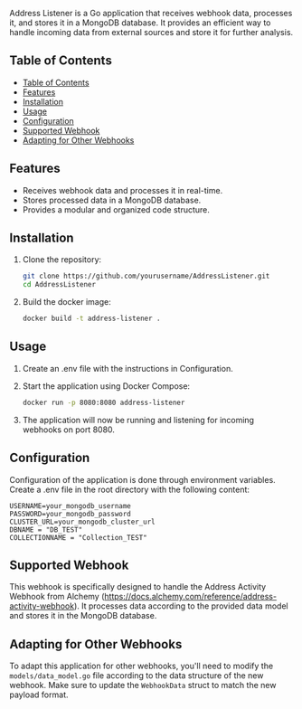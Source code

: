 

Address Listener is a Go application that receives webhook data, processes it, and stores it in a MongoDB database. It provides an efficient way to handle incoming data from external sources and store it for further analysis.

## Table of Contents

- [Table of Contents](#table-of-contents)
- [Features](#features)
- [Installation](#installation)
- [Usage](#usage)
- [Configuration](#configuration)
- [Supported Webhook](#supported-webhook)
- [Adapting for Other Webhooks](#adapting-for-other-webhooks)

## Features

- Receives webhook data and processes it in real-time.
- Stores processed data in a MongoDB database.
- Provides a modular and organized code structure.

## Installation

1. Clone the repository:

   ```bash
   git clone https://github.com/yourusername/AddressListener.git
   cd AddressListener

2. Build the docker image:

    ```bash
    docker build -t address-listener .

## Usage

1. Create an .env file with the instructions in Configuration.

2. Start the application using Docker Compose:

    ```bash
    docker run -p 8080:8080 address-listener
    

3. The application will now be running and listening for incoming webhooks on port 8080.

## Configuration

Configuration of the application is done through environment variables. Create a .env file in the root directory with the following content:

    USERNAME=your_mongodb_username
    PASSWORD=your_mongodb_password
    CLUSTER_URL=your_mongodb_cluster_url
    DBNAME = "DB_TEST"
    COLLECTIONNAME = "Collection_TEST"

## Supported Webhook

This webhook is specifically designed to handle the Address Activity Webhook from Alchemy (https://docs.alchemy.com/reference/address-activity-webhook). It processes data according to the provided data model and stores it in the MongoDB database.

## Adapting for Other Webhooks

To adapt this application for other webhooks, you'll need to modify the `models/data_model.go` file according to the data structure of the new webhook. Make sure to update the `WebhookData` struct to match the new payload format.